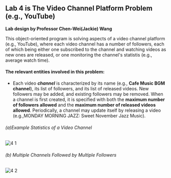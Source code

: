 ## Lab 4 is The Video Channel Platform Problem (e.g., YouTube)
**Lab design by Professor Chen-Wei(Jackie) Wang**

This object-oriented program is solving aspects of a video channel platform (e.g., YouTube), where each video channel has a number of followers, each of which being either one subscribed to the channel and watching videos as new ones are released, or one monitoring the channel's statistis (e.g., average watch time).

#### **The relevant entities involved in this problem:**
- Each video ***channel*** is characterized by its name (e.g., **Cafe Music BGM channel**), its list of followers, and its list of released videos. New followers may be added, and existing followers may be removed. When a channel is first created, it is specified with both the **maximum number of followers allowed** and the **maximum number of released videos allowed**. Periodically, a channel may update itself by releasing a video (e.g.,MONDAY MORNING JAZZ: Sweet November Jazz Music).

###### (a)Example Statistics of a Video Channel
![4 1](https://user-images.githubusercontent.com/90284881/148714798-07e9fe5c-f1f4-4d36-b805-19bc6636ed1d.png)
###### (b) Multiple Channels Followed by Multiple Followers
![4 2](https://user-images.githubusercontent.com/90284881/148714802-2d8a9d7b-3ffd-4485-9768-1d230c8ef5c3.png)

